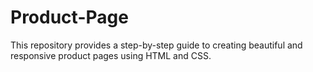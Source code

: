 # Product-Page
This repository provides a step-by-step guide to creating beautiful and responsive product pages using HTML and CSS.

